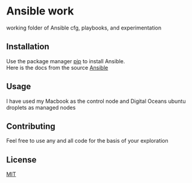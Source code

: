# Ansible work

working folder of Ansible cfg, playbooks, and experimentation

## Installation

Use the package manager [pip](https://pip.pypa.io/en/stable/) to install Ansible.  
Here is the docs from the source [Ansible](https://docs.ansible.com/ansible/latest/installation_guide/intro_installation.html#installing-ansible-with-pip)


## Usage
I have used my Macbook as the control node and Digital Oceans ubuntu droplets as managed nodes



## Contributing
Feel free to use any and all code for the basis of your exploration

## License
[MIT](https://choosealicense.com/licenses/mit/)
